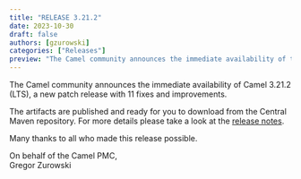 ```yaml
---
title: "RELEASE 3.21.2"
date: 2023-10-30
draft: false
authors: [gzurowski]
categories: ["Releases"]
preview: "The Camel community announces the immediate availability of the new Camel 3.21.2 LTS patch release"
---
```


The Camel community announces the immediate availability of Camel 3.21.2 (LTS), a new patch release with 11 fixes and improvements.

The artifacts are published and ready for you to download from the Central Maven repository. For more details please take a look at the [release notes](/releases/release-3.21.2/).

Many thanks to all who made this release possible.

On behalf of the Camel PMC,  
Gregor Zurowski
